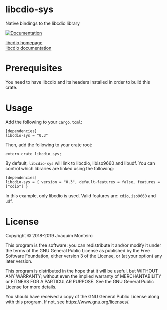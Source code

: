# libcdio-sys

Native bindings to the libcdio library

[![Documentation](https://docs.rs/libcdio-sys/badge.svg)](https://docs.rs/libcdio-sys)

[libcdio homepage](https://www.gnu.org/software/libcdio/)  
[libcdio documentation](https://www.gnu.org/software/libcdio/libcdio.html)

# Prerequisites

You need to have libcdio and its headers installed in order to build this crate.

# Usage

Add the following to your `Cargo.toml`:

    [dependencies]
    libcdio-sys = "0.3"

Then, add the following to your crate root:

    extern crate libcdio_sys;

By default, `libcdio-sys` will link to libcdio, libiso9660 and libudf. You can control which libraries are linked using the following:

    [dependencies]
    libcdio-sys = { version = "0.3", default-features = false, features = ["cdio"] }

In this example, only libcdio is used. Valid features are: `cdio`, `iso9660` and `udf`.

# License

Copyright © 2018-2019 Joaquim Monteiro

This program is free software: you can redistribute it and/or modify
it under the terms of the GNU General Public License as published by
the Free Software Foundation, either version 3 of the License, or
(at your option) any later version.

This program is distributed in the hope that it will be useful,
but WITHOUT ANY WARRANTY; without even the implied warranty of
MERCHANTABILITY or FITNESS FOR A PARTICULAR PURPOSE.  See the
GNU General Public License for more details.

You should have received a copy of the GNU General Public License
along with this program.  If not, see <https://www.gnu.org/licenses/>.
